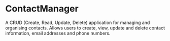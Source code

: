 # ContactManager
 A CRUD (Create, Read, Update, Delete) application for managing and organising contacts. Allows users to create, view, update and delete contact information, email addresses and phone numbers.
